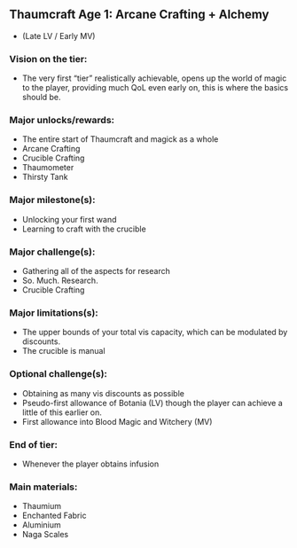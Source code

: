 ## Thaumcraft Age 1: Arcane Crafting + Alchemy 
- (Late LV / Early MV)

### Vision on the tier:
- The very first “tier” realistically achievable, opens up the world of magic to the player, providing much QoL even early on, this is where the basics should be.

### Major unlocks/rewards:
- The entire start of Thaumcraft and magick as a whole
- Arcane Crafting
- Crucible Crafting
- Thaumometer
- Thirsty Tank

### Major milestone(s):
- Unlocking your first wand
- Learning to craft with the crucible

### Major challenge(s):
- Gathering all of the aspects for research
- So. Much. Research.
- Crucible Crafting

### Major limitations(s):
- The upper bounds of your total vis capacity, which can be modulated by discounts.
- The crucible is manual

### Optional challenge(s):
- Obtaining as many vis discounts as possible
- Pseudo-first allowance of Botania (LV) though the player can achieve a little of this earlier on.
- First allowance into Blood Magic and Witchery (MV)

### End of tier: 
- Whenever the player obtains infusion

### Main materials:
- Thaumium
- Enchanted Fabric
- Aluminium
- Naga Scales
